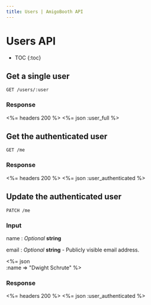 ```yaml
---
title: Users | AmigoBooth API
---
```


# Users API

* TOC
{:toc}

## Get a single user

    GET /users/:user

### Response

<%= headers 200 %>
<%= json :user_full %>

## Get the authenticated user

    GET /me

### Response

<%= headers 200 %>
<%= json :user_authenticated %>

## Update the authenticated user

    PATCH /me

### Input

name
: _Optional_ **string**

email
: _Optional_ **string** - Publicly visible email address.

<%= json \
    :name     => "Dwight Schrute"
%>

### Response

<%= headers 200 %>
<%= json :user_authenticated %>
